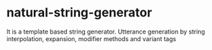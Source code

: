# natural-string-generator
It is a template based string generator. Utterance generation by string interpolation, expansion, modifier methods and variant tags
